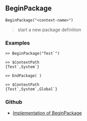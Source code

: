 ## BeginPackage 

```
BeginPackage("<context-name>")
```

> start a new package definition

### Examples

``` 
>> BeginPackage("Test`")

>> $ContextPath
{Test`,System`}

>> EndPackage( )

>> $ContextPath
{Test`,System`,Global`}
```

### Github

* [Implementation of BeginPackage](https://github.com/axkr/symja_android_library/blob/master/symja_android_library/matheclipse-core/src/main/java/org/matheclipse/core/builtin/FileFunctions.java#L93) 
